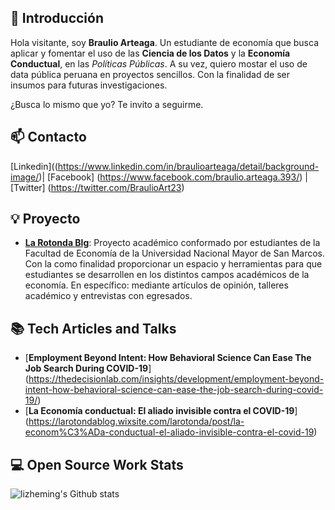 ## 👋 Introducción

Hola visitante, soy **Braulio Arteaga**. Un estudiante de economía que busca aplicar y fomentar el uso de las **Ciencia de los Datos** y la **Economía Conductual**, en las *Políticas Públicas*. 
A su vez, quiero mostar el uso de data pública peruana en proyectos sencillos. Con la finalidad de ser insumos para futuras investigaciones.

¿Busca lo mismo que yo? Te invito a seguirme.

## 📫 Contacto

 [Linkedin]((https://www.linkedin.com/in/braulioarteaga/detail/background-image/)| [Facebook] (https://www.facebook.com/braulio.arteaga.393/) | [Twitter] (https://twitter.com/BraulioArt23)

## 💡 Proyecto

- [**La Rotonda Blg**](https://www.facebook.com/larotonda.blog/): Proyecto académico conformado por estudiantes de la Facultad de Economía de la Universidad Nacional Mayor de San Marcos. Con la como finalidad proporcionar un espacio y herramientas para que estudiantes se desarrollen en los distintos campos académicos de la economía. En específico: mediante artículos de opinión, talleres académico y entrevistas con egresados. 

## 📚 Tech Articles and Talks 

- [**Employment Beyond Intent: How Behavioral Science Can Ease The Job Search During COVID-19**] (https://thedecisionlab.com/insights/development/employment-beyond-intent-how-behavioral-science-can-ease-the-job-search-during-covid-19/)
- [**La Economía conductual: El aliado invisible contra el COVID-19**] (https://larotondablog.wixsite.com/larotonda/post/la-econom%C3%ADa-conductual-el-aliado-invisible-contra-el-covid-19)
 
## 💻 Open Source Work Stats

![lizheming's Github stats](https://github-readme-stats.vercel.app/api?username=BArteagaCode&show_icons=true)


